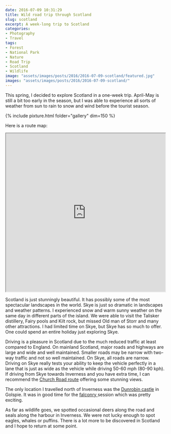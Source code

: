 ```yaml
---
date: 2016-07-09 10:31:29
title: Wild road trip through Scotland
slug: scotland
excerpt: A week-long trip to Scotland
categories:
- Photography
- Travel
tags:
- Forest
- National Park
- Nature
- Road Trip
- Scotland
- Wildlife
image: "assets/images/posts/2016/2016-07-09-scotland/featured.jpg"
images: "assets/images/posts/2016/2016-07-09-scotland/"
---
```


This spring, I decided to explore Scotland in a one-week trip. April-May is still a bit too early in the season, but I was able to experience all sorts of weather from sun to rain to snow and wind before the tourist season.

{% include pixture.html folder="gallery" dim=150 %}

Here is a route map:

<div style="margin-bottom:0.5em;">
<iframe src="https://www.google.com/maps/d/u/1/embed?mid=1mzpDnSYFWYica68WXrbpS1LmlIE&ehbc=2E312F" width="100%" height="500px"></iframe>
</div>

Scotland is just stunningly beautiful. It has possibly some of the most spectacular landscapes in the world. Skye is just so dramatic in landscapes and weather patterns. I experienced snow and warm sunny weather on the same day in different parts of the island. We were able to visit the Talisker distillery, Fairy pools and Kilt rock, but missed Old man of Storr and many other attractions. I had limited time on Skye, but Skye has so much to offer. One could spend an entire holiday just exploring Skye.

Driving is a pleasure in Scotland due to the much reduced traffic at least compared to England. On mainland Scotland, major roads and highways are large and wide and well maintained. Smaller roads may be narrow with two-way traffic and not so well maintained. On Skye, all roads are narrow. Driving on Skye really tests your ability to keep the vehicle perfectly in a lane that is just as wide as the vehicle while driving 50-60 mph (80-90 kph). If driving from Skye towards Inverness and you have extra time, I can recommend the [Church Road route](https://www.google.co.uk/maps/dir/57.2831655,-5.714772/57.3466602,-5.5584417/@57.314058,-5.702834,13050m/am=t/data=!3m2!1e3!4b1!4m5!4m4!2m1!1b1!3e0!5i1) offering some stunning views.

The only location I travelled north of Inverness was the [Dunrobin castle](http://www.dunrobincastle.co.uk/) in Golspie. It was in good time for the [falconry ](http://www.dunrobincastle.co.uk/falconry/index.htm)session which was pretty exciting.

As far as wildlife goes, we spotted occasional deers along the road and seals along the harbour in Inverness. We were not lucky enough to spot eagles, whales or puffins. There is a lot more to be discovered in Scotland and I hope to return at some point.
